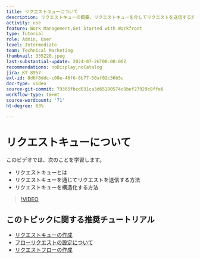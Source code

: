 ```yaml
---
title: リクエストキューについて
description: リクエストキューの概要、リクエストキューを介してリクエストを送信する方法、リクエストキューを構造化する方法について説明します。
activity: use
feature: Work Management,Get Started with Workfront
type: Tutorial
role: Admin, User
level: Intermediate
team: Technical Marketing
thumbnail: 335220.jpeg
last-substantial-update: 2024-07-26T00:00:00Z
recommendations: noDisplay,noCatalog
jira: KT-8957
exl-id: 8d6f8ddc-c08e-46f6-8b77-50af02c36b5c
doc-type: video
source-git-commit: 79365fbcd031ca3d65100574c8bef27929c8ffe6
workflow-type: tm+mt
source-wordcount: '71'
ht-degree: 63%

---
```


# リクエストキューについて

このビデオでは、次のことを学習します。

* リクエストキューとは
* リクエストキューを通じてリクエストを送信する方法
* リクエストキューを構造化する方法


>[!VIDEO](https://video.tv.adobe.com/v/335220/?quality=12&learn=on)

## このトピックに関する推奨チュートリアル

* [リクエストキューの作成](/help/manage-work/request-queues/create-a-request-queue.md)
* [フローリクエストの設定について](/help/manage-work/request-queues/understand-settings-for-a-flow-request.md)
* [リクエストフローの作成](/help/manage-work/request-queues/create-a-request-flow.md)

